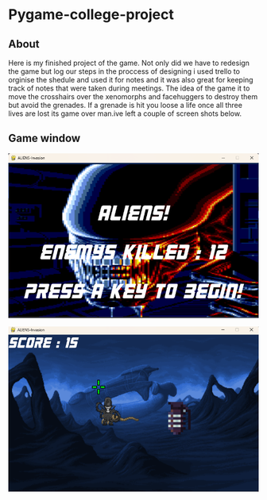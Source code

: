 # Pygame-college-project
<h2>About</h2>
Here is my finished project of the game. Not only did we have to redesign the game but log our steps in the proccess of designing i used trello to orginise the shedule and used it for notes and it was also great for keeping track of notes that were taken during meetings. 
The idea of the game it to move the crosshairs over the xenomorphs and facehuggers to destroy them but avoid the grenades. If a grenade is hit you loose a life once all three lives are lost its game over man.ive left a couple of screen shots below.
<h2>Game window</h2>

![alt text](https://github.com/sean9207/Pygame-college-project/blob/main/Screenshot%202024-08-08%20213127.png)


![alt text](https://github.com/sean9207/Pygame-college-project/blob/main/Screenshot%202024-08-08%20213228.png)

